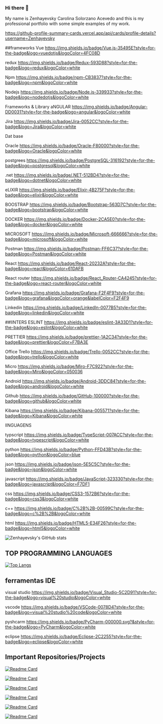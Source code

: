 ### Hi there 👋
My name is Zenhayevsky Carolina Solorzano Acevedo and this is my professional portfolio with some simple examples of my work.

https://github-profile-summary-cards.vercel.app/api/cards/profile-details?username=Zenhayevsky

##frameworks
Vue
https://img.shields.io/badge/Vue.js-35495E?style=for-the-badge&logo=vuedotjs&logoColor=4FC08D

redux
https://img.shields.io/badge/Redux-593D88?style=for-the-badge&logo=redux&logoColor=white

Npm
https://img.shields.io/badge/npm-CB3837?style=for-the-badge&logo=npm&logoColor=white

Nodejs 
https://img.shields.io/badge/Node.js-339933?style=for-the-badge&logo=nodedotjs&logoColor=white

Frameworks & Library
aNGULAR
https://img.shields.io/badge/Angular-DD0031?style=for-the-badge&logo=angular&logoColor=white

Jira 
https://img.shields.io/badge/Jira-0052CC?style=for-the-badge&logo=Jira&logoColor=white

Dat base

Oracle https://img.shields.io/badge/Oracle-F80000?style=for-the-badge&logo=Oracle&logoColor=white

postgrees
https://img.shields.io/badge/PostgreSQL-316192?style=for-the-badge&logo=postgresql&logoColor=white

.net 
https://img.shields.io/badge/.NET-512BD4?style=for-the-badge&logo=dotnet&logoColor=white

eLIXIR 
https://img.shields.io/badge/Elixir-4B275F?style=for-the-badge&logo=elixir&logoColor=white

BOOSTRAP
https://img.shields.io/badge/Bootstrap-563D7C?style=for-the-badge&logo=bootstrap&logoColor=white

DOCKER
https://img.shields.io/badge/Docker-2CA5E0?style=for-the-badge&logo=docker&logoColor=white

MICROSOFT
https://img.shields.io/badge/Microsoft-666666?style=for-the-badge&logo=microsoft&logoColor=white


Postman
https://img.shields.io/badge/Postman-FF6C37?style=for-the-badge&logo=Postman&logoColor=white

React 
https://img.shields.io/badge/React-20232A?style=for-the-badge&logo=react&logoColor=61DAFB

React router
https://img.shields.io/badge/React_Router-CA4245?style=for-the-badge&logo=react-router&logoColor=white

Grafana
https://img.shields.io/badge/Grafana-F2F4F9?style=for-the-badge&logo=grafana&logoColor=orange&labelColor=F2F4F9

Linkedin
https://img.shields.io/badge/LinkedIn-0077B5?style=for-the-badge&logo=linkedin&logoColor=white

##lINTERS
ESLINT
https://img.shields.io/badge/eslint-3A33D1?style=for-the-badge&logo=eslint&logoColor=white

PRETTIER
https://img.shields.io/badge/prettier-1A2C34?style=for-the-badge&logo=prettier&logoColor=F7BA3E

Office
Trello
https://img.shields.io/badge/Trello-0052CC?style=for-the-badge&logo=trello&logoColor=white

Micro
https://img.shields.io/badge/Miro-F7C922?style=for-the-badge&logo=Miro&logoColor=050036

Android
https://img.shields.io/badge/Android-3DDC84?style=for-the-badge&logo=android&logoColor=white

Github 
https://img.shields.io/badge/GitHub-100000?style=for-the-badge&logo=github&logoColor=white

Kibana
https://img.shields.io/badge/Kibana-005571?style=for-the-badge&logo=Kibana&logoColor=white

lINGUAGENS

typscript 
https://img.shields.io/badge/TypeScript-007ACC?style=for-the-badge&logo=typescript&logoColor=white

python
https://img.shields.io/badge/Python-FFD43B?style=for-the-badge&logo=python&logoColor=blue

json
https://img.shields.io/badge/json-5E5C5C?style=for-the-badge&logo=json&logoColor=white

javascript
https://img.shields.io/badge/JavaScript-323330?style=for-the-badge&logo=javascript&logoColor=F7DF1

css
https://img.shields.io/badge/CSS3-1572B6?style=for-the-badge&logo=css3&logoColor=white

c++
https://img.shields.io/badge/C%2B%2B-00599C?style=for-the-badge&logo=c%2B%2B&logoColor=white

html
https://img.shields.io/badge/HTML5-E34F26?style=for-the-badge&logo=html5&logoColor=white

![Zenhayevsky's GitHub stats](https://github-readme-stats.vercel.app/api?username=Zenhayevsky&show_icons=true&theme=cobalt&hide=issues,contribs)

## TOP PROGRAMMING LANGUAGES
[![Top Langs](https://github-readme-stats.vercel.app/api/top-langs/?username=anuraghazra&layout=compact)](https://github.com/Zenhayevsky/github-readme-stats)

## ferramentas  IDE 
visual studio
https://img.shields.io/badge/Visual_Studio-5C2D91?style=for-the-badge&logo=visual%20studio&logoColor=white

vscode
https://img.shields.io/badge/VSCode-0078D4?style=for-the-badge&logo=visual%20studio%20code&logoColor=white

pyshcarm
https://img.shields.io/badge/PyCharm-000000.svg?&style=for-the-badge&logo=PyCharm&logoColor=white

eclipse
https://img.shields.io/badge/Eclipse-2C2255?style=for-the-badge&logo=eclipse&logoColor=white

## Important Repositories/Projects

[![Readme Card](https://github-readme-stats.vercel.app/api/pin/?username=Zenhayevsky&repo=productsistem&theme=cobalt&)](https://github.com/Zenhayevsky/productsistem)

[![Readme Card](https://github-readme-stats.vercel.app/api/pin/?username=Zenhayevsky&repo=PythonFlask&theme=cobalt&)](https://github.com/Zenhayevsky/PythonFlask)

 [![Readme Card](https://github-readme-stats.vercel.app/api/pin/?username=Zenhayevsky&repo=qcredito&theme=cobalt&)](https://github.com/Zenhayevsky/qcredito)
  
 [![Readme Card](https://github-readme-stats.vercel.app/api/pin/?username=Zenhayevsky&repo=ChuckNorrisJokes-ReactJs&theme=cobalt&)](https://github.com/Zenhayevsky/ChuckNorrisJokes-ReactJs)
 
 [![Readme Card](https://github-readme-stats.vercel.app/api/pin/?username=Zenhayevsky&repo=dolar_price_every_day&theme=cobalt&)](https://github.com/Zenhayevsky/dolar_price_every_day)

 [![Readme Card](https://github-readme-stats.vercel.app/api/pin/?username=Zenhayevsky&repo=breweries&theme=cobalt&)](https://github.com/Zenhayevsky/breweries)
    
<!--

![Zenhayevsky's GitHub stats](https://github-readme-stats.vercel.app/api?username=Zenhayevsky&show_icons=true&theme=radical)
**Zenhayevsky/Zenhayevsky** is a ✨ _special_ ✨ repository because its `README.md` (this file) appears on your GitHub profile.

Here are some ideas to get you started:

- 🔭 I’m currently working on ...
- 🌱 I’m currently learning ...
- 👯 I’m looking to collaborate on ...
- 🤔 I’m looking for help with ...
- 💬 Ask me about ...
- 📫 How to reach me: ...
- 😄 Pronouns: ...
- ⚡ Fun fact: ...
-->
